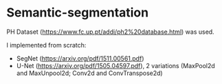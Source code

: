 # Semantic-segmentation

PH Dataset (https://www.fc.up.pt/addi/ph2%20database.html) was used. 

I implemented from scratch:
- SegNet (https://arxiv.org/pdf/1511.00561.pdf) 
- U-Net (https://arxiv.org/pdf/1505.04597.pdf), 2 variations (MaxPool2d and MaxUnpool2d; Conv2d and ConvTranspose2d)
